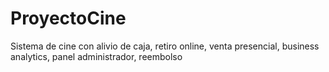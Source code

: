 # ProyectoCine
Sistema de cine con alivio de caja, retiro online, venta presencial, business analytics, panel administrador, reembolso
